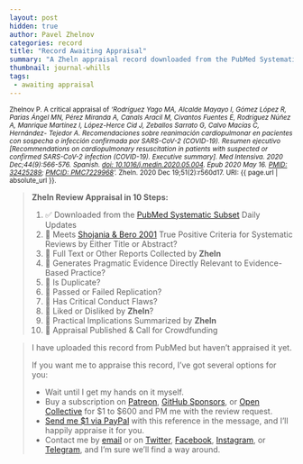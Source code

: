 ```yaml
---
layout: post
hidden: true
author: Pavel Zhelnov
categories: record
title: "Record Awaiting Appraisal"
summary: "A Zheln appraisal record downloaded from the PubMed Systematic Subset daily updates."
thumbnail: journal-whills
tags:
 - awaiting appraisal
---
```


<small id="citation">Zhelnov P. A critical appraisal of _‘Rodríguez Yago MA, Alcalde Mayayo I, Gómez López R, Parias Ángel MN, Pérez Miranda A, Canals Aracil M, Civantos Fuentes E, Rodríguez Núñez A, Manrique Martínez I, López-Herce Cid J, Zeballos Sarrato G, Calvo Macías C, Hernández- Tejedor A. Recomendaciones sobre reanimación cardiopulmonar en pacientes con sospecha o infección confirmada por SARS-CoV-2 (COVID-19). Resumen ejecutivo [Recommendations on cardiopulmonary resuscitation in patients with suspected or confirmed SARS-CoV-2 infection (COVID-19). Executive summary]. Med Intensiva. 2020 Dec;44(9):566-576. Spanish. [doi: 10.1016/j.medin.2020.05.004](https://doi.org/10.1016/j.medin.2020.05.004). Epub 2020 May 16. [PMID: 32425289](https://pubmed.gov/32425289); [PMCID: PMC7229968](https://ncbi.nlm.nih.gov/pmc/PMC7229968)’._ Zheln. 2020 Dec 19;51(2):r560d17. URI: {{ page.url | absolute_url }}.</small>

> **Zheln Review Appraisal in 10 Steps:**
>
> 1. ✅ Downloaded from the [PubMed Systematic Subset](https://github.com/p1m-ortho/qs-global-ortho-search-queries/blob/global-sr-query/README.md) Daily Updates
> 2. 🔄 Meets [Shojania & Bero 2001](https://www.researchgate.net/publication/11820967_Taking_Advantage_of_the_Explosion_of_Systematic_Reviews_An_Efficient_MEDLINE_Search_Strategy) True Positive Criteria for Systematic Reviews by Either Title or Abstract?
> 3. 🔄 Full Text or Other Reports Collected by **Zheln**
> 4. 🔄 Generates Pragmatic Evidence Directly Relevant to Evidence-Based Practice?
> 5. 🔄 Is Duplicate?
> 6. 🔄 Passed or Failed Replication?
> 7. 🔄 Has Critical Conduct Flaws?
> 8. 🔄 Liked or Disliked by **Zheln**?
> 9. 🔄 Practical Implications Summarized by **Zheln**
> 10. 🔄 Appraisal Published & Call for Crowdfunding

> I have uploaded this record from PubMed but haven’t appraised it yet.
>
> If you want me to appraise this record, I’ve got several options for you:
> * Wait until I get my hands on it myself.
> * Buy a subscription on [Patreon](https://patreon.com/zheln), [GitHub Sponsors](https://github.com/sponsors/drzhelnov), or [Open Collective](https://opencollective.com/zheln) for $1 to $600 and PM me with the review request.
> * [Send me $1 via PayPal](https://paypal.me/pjelnov) with this reference in the message, and I’ll happily appraise it for you.
> * Contact me by [email](mailto:pavel@zheln.com) or on [Twitter](https://twitter.com/drzhelnov), [Facebook](https://facebook.com/drzhelnov), [Instagram](https://instagram.com/igzheln), or [Telegram](https://t.me/drzhelnov), and I’m sure we’ll find a way around.
